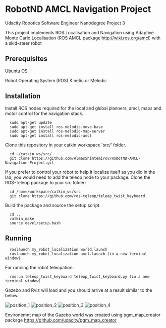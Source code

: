# RobotND AMCL Navigation Project
Udacity Robotics Software Engineer Nanodegree Project 3

This project implements ROS Localisation and Navigation using Adaptive Monte Carlo Localisation (ROS AMCL package http://wiki.ros.org/amcl) with a skid-steer robot

## Prerequisites
Ubuntu OS 

Robot Operating System (ROS) Kinetic or Melodic 

## Installation

Install ROS nodes required for the local and global planners, amcl, maps and motor control for the navigation stack.

      sudo apt-get update
      sudo apt-get install ros-melodic-move-base
      sudo apt-get install ros-melodic-map-server
      sudo apt-get install ros-melodic-amcl

Clone this repository in your catkin workspace 'src/' folder.

      cd ~/catkin_ws/src/
      git clone https://github.com/AlmasShintemirov/RobotND-AMCL-Navigation-Project.git

If you prefer to control your robot to help it localize itself as you did in the lab, you would need to add the teleop node to your package. 
Clone the ROS-Teleop package to your src folder:

      cd /home/workspace/catkin_ws/src
      git clone https://github.com/ros-teleop/teleop_twist_keyboard

Build the package and source the setup script:

      cd ..
      catkin_make
      source devel/setup.bash

## Running 

      roslaunch my_robot_localization world.launch
      roslaunch my_robot_localization amcl.launch (in a new terminal window)

For running the robot teleopation:
   
      rosrun teleop_twist_keyboard teleop_twist_keyboard.py (in a new terminal window)

Gazebo and Rviz will load and you should arrive at a result similar to the below.

![position_1](https://user-images.githubusercontent.com/13367696/131977826-a0ba5910-40e6-4ee6-ac9d-c99b854992f3.png)
![position_2](https://user-images.githubusercontent.com/13367696/131977836-e67bc6ff-13b5-426c-890f-5603137fd3a1.png)
![position_3](https://user-images.githubusercontent.com/13367696/131977844-1dd76709-ff71-482c-a362-5162ad9edfc0.png)
![position_4](https://user-images.githubusercontent.com/13367696/131977855-854870a9-1c52-4e46-8bc2-ddc838b90ffe.png)

Environemnt map of the Gazebo world was created using pgm_map_creator package 
https://github.com/udacity/pgm_map_creator
